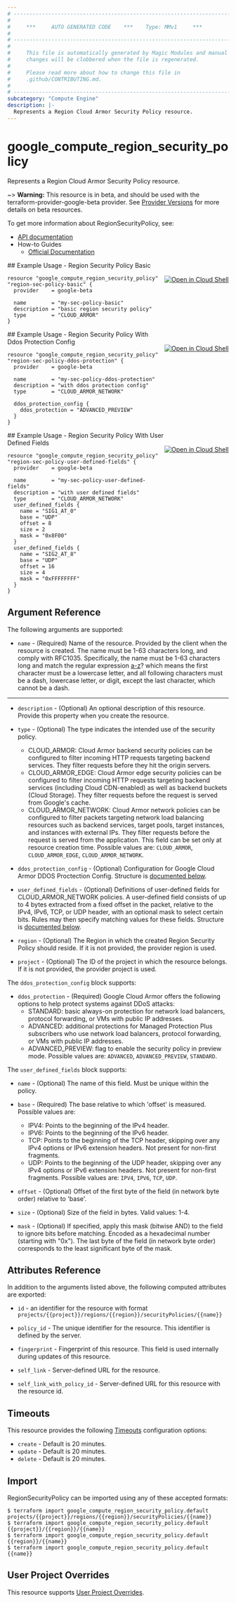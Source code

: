 ```yaml
---
# ----------------------------------------------------------------------------
#
#     ***     AUTO GENERATED CODE    ***    Type: MMv1     ***
#
# ----------------------------------------------------------------------------
#
#     This file is automatically generated by Magic Modules and manual
#     changes will be clobbered when the file is regenerated.
#
#     Please read more about how to change this file in
#     .github/CONTRIBUTING.md.
#
# ----------------------------------------------------------------------------
subcategory: "Compute Engine"
description: |-
  Represents a Region Cloud Armor Security Policy resource.
---
```


# google\_compute\_region\_security\_policy

Represents a Region Cloud Armor Security Policy resource.

~> **Warning:** This resource is in beta, and should be used with the terraform-provider-google-beta provider.
See [Provider Versions](https://terraform.io/docs/providers/google/guides/provider_versions.html) for more details on beta resources.

To get more information about RegionSecurityPolicy, see:

* [API documentation](https://cloud.google.com/compute/docs/reference/rest/v1/regionSecurityPolicies)
* How-to Guides
    * [Official Documentation](https://cloud.google.com/armor/docs/security-policy-concepts)

<div class = "oics-button" style="float: right; margin: 0 0 -15px">
  <a href="https://console.cloud.google.com/cloudshell/open?cloudshell_git_repo=https%3A%2F%2Fgithub.com%2Fterraform-google-modules%2Fdocs-examples.git&cloudshell_working_dir=region_security_policy_basic&cloudshell_image=gcr.io%2Fcloudshell-images%2Fcloudshell%3Alatest&open_in_editor=main.tf&cloudshell_print=.%2Fmotd&cloudshell_tutorial=.%2Ftutorial.md" target="_blank">
    <img alt="Open in Cloud Shell" src="//gstatic.com/cloudssh/images/open-btn.svg" style="max-height: 44px; margin: 32px auto; max-width: 100%;">
  </a>
</div>
## Example Usage - Region Security Policy Basic


```hcl
resource "google_compute_region_security_policy" "region-sec-policy-basic" {
  provider    = google-beta

  name        = "my-sec-policy-basic"
  description = "basic region security policy"
  type        = "CLOUD_ARMOR"
}
```
<div class = "oics-button" style="float: right; margin: 0 0 -15px">
  <a href="https://console.cloud.google.com/cloudshell/open?cloudshell_git_repo=https%3A%2F%2Fgithub.com%2Fterraform-google-modules%2Fdocs-examples.git&cloudshell_working_dir=region_security_policy_with_ddos_protection_config&cloudshell_image=gcr.io%2Fcloudshell-images%2Fcloudshell%3Alatest&open_in_editor=main.tf&cloudshell_print=.%2Fmotd&cloudshell_tutorial=.%2Ftutorial.md" target="_blank">
    <img alt="Open in Cloud Shell" src="//gstatic.com/cloudssh/images/open-btn.svg" style="max-height: 44px; margin: 32px auto; max-width: 100%;">
  </a>
</div>
## Example Usage - Region Security Policy With Ddos Protection Config


```hcl
resource "google_compute_region_security_policy" "region-sec-policy-ddos-protection" {
  provider    = google-beta  

  name        = "my-sec-policy-ddos-protection"
  description = "with ddos protection config"
  type        = "CLOUD_ARMOR_NETWORK"

  ddos_protection_config {
    ddos_protection = "ADVANCED_PREVIEW"
  }
}
```
<div class = "oics-button" style="float: right; margin: 0 0 -15px">
  <a href="https://console.cloud.google.com/cloudshell/open?cloudshell_git_repo=https%3A%2F%2Fgithub.com%2Fterraform-google-modules%2Fdocs-examples.git&cloudshell_working_dir=region_security_policy_with_user_defined_fields&cloudshell_image=gcr.io%2Fcloudshell-images%2Fcloudshell%3Alatest&open_in_editor=main.tf&cloudshell_print=.%2Fmotd&cloudshell_tutorial=.%2Ftutorial.md" target="_blank">
    <img alt="Open in Cloud Shell" src="//gstatic.com/cloudssh/images/open-btn.svg" style="max-height: 44px; margin: 32px auto; max-width: 100%;">
  </a>
</div>
## Example Usage - Region Security Policy With User Defined Fields


```hcl
resource "google_compute_region_security_policy" "region-sec-policy-user-defined-fields" {
  provider    = google-beta  

  name        = "my-sec-policy-user-defined-fields"
  description = "with user defined fields"
  type        = "CLOUD_ARMOR_NETWORK"
  user_defined_fields {
    name = "SIG1_AT_0"
    base = "UDP"
    offset = 8
    size = 2
    mask = "0x8F00"
  }
  user_defined_fields {
    name = "SIG2_AT_8"
    base = "UDP"
    offset = 16
    size = 4
    mask = "0xFFFFFFFF"
  }
}
```

## Argument Reference

The following arguments are supported:


* `name` -
  (Required)
  Name of the resource. Provided by the client when the resource is created. The name must be 1-63 characters long, and comply with RFC1035.
  Specifically, the name must be 1-63 characters long and match the regular expression [a-z]([-a-z0-9]*[a-z0-9])? which means the first character must be a lowercase letter, and all following characters must be a dash, lowercase letter, or digit, except the last character, which cannot be a dash.


- - -


* `description` -
  (Optional)
  An optional description of this resource. Provide this property when you create the resource.

* `type` -
  (Optional)
  The type indicates the intended use of the security policy.
  - CLOUD_ARMOR: Cloud Armor backend security policies can be configured to filter incoming HTTP requests targeting backend services. They filter requests before they hit the origin servers.
  - CLOUD_ARMOR_EDGE: Cloud Armor edge security policies can be configured to filter incoming HTTP requests targeting backend services (including Cloud CDN-enabled) as well as backend buckets (Cloud Storage). They filter requests before the request is served from Google's cache.
  - CLOUD_ARMOR_NETWORK: Cloud Armor network policies can be configured to filter packets targeting network load balancing resources such as backend services, target pools, target instances, and instances with external IPs. They filter requests before the request is served from the application.
  This field can be set only at resource creation time.
  Possible values are: `CLOUD_ARMOR`, `CLOUD_ARMOR_EDGE`, `CLOUD_ARMOR_NETWORK`.

* `ddos_protection_config` -
  (Optional)
  Configuration for Google Cloud Armor DDOS Proctection Config.
  Structure is [documented below](#nested_ddos_protection_config).

* `user_defined_fields` -
  (Optional)
  Definitions of user-defined fields for CLOUD_ARMOR_NETWORK policies.
  A user-defined field consists of up to 4 bytes extracted from a fixed offset in the packet, relative to the IPv4, IPv6, TCP, or UDP header, with an optional mask to select certain bits.
  Rules may then specify matching values for these fields.
  Structure is [documented below](#nested_user_defined_fields).

* `region` -
  (Optional)
  The Region in which the created Region Security Policy should reside.
  If it is not provided, the provider region is used.

* `project` - (Optional) The ID of the project in which the resource belongs.
    If it is not provided, the provider project is used.


<a name="nested_ddos_protection_config"></a>The `ddos_protection_config` block supports:

* `ddos_protection` -
  (Required)
  Google Cloud Armor offers the following options to help protect systems against DDoS attacks:
  - STANDARD: basic always-on protection for network load balancers, protocol forwarding, or VMs with public IP addresses.
  - ADVANCED: additional protections for Managed Protection Plus subscribers who use network load balancers, protocol forwarding, or VMs with public IP addresses.
  - ADVANCED_PREVIEW: flag to enable the security policy in preview mode.
  Possible values are: `ADVANCED`, `ADVANCED_PREVIEW`, `STANDARD`.

<a name="nested_user_defined_fields"></a>The `user_defined_fields` block supports:

* `name` -
  (Optional)
  The name of this field. Must be unique within the policy.

* `base` -
  (Required)
  The base relative to which 'offset' is measured. Possible values are:
  - IPV4: Points to the beginning of the IPv4 header.
  - IPV6: Points to the beginning of the IPv6 header.
  - TCP: Points to the beginning of the TCP header, skipping over any IPv4 options or IPv6 extension headers. Not present for non-first fragments.
  - UDP: Points to the beginning of the UDP header, skipping over any IPv4 options or IPv6 extension headers. Not present for non-first fragments.
  Possible values are: `IPV4`, `IPV6`, `TCP`, `UDP`.

* `offset` -
  (Optional)
  Offset of the first byte of the field (in network byte order) relative to 'base'.

* `size` -
  (Optional)
  Size of the field in bytes. Valid values: 1-4.

* `mask` -
  (Optional)
  If specified, apply this mask (bitwise AND) to the field to ignore bits before matching.
  Encoded as a hexadecimal number (starting with "0x").
  The last byte of the field (in network byte order) corresponds to the least significant byte of the mask.

## Attributes Reference

In addition to the arguments listed above, the following computed attributes are exported:

* `id` - an identifier for the resource with format `projects/{{project}}/regions/{{region}}/securityPolicies/{{name}}`

* `policy_id` -
  The unique identifier for the resource. This identifier is defined by the server.

* `fingerprint` -
  Fingerprint of this resource. This field is used internally during
  updates of this resource.

* `self_link` -
  Server-defined URL for the resource.

* `self_link_with_policy_id` -
  Server-defined URL for this resource with the resource id.


## Timeouts

This resource provides the following
[Timeouts](https://developer.hashicorp.com/terraform/plugin/sdkv2/resources/retries-and-customizable-timeouts) configuration options:

- `create` - Default is 20 minutes.
- `update` - Default is 20 minutes.
- `delete` - Default is 20 minutes.

## Import


RegionSecurityPolicy can be imported using any of these accepted formats:

```
$ terraform import google_compute_region_security_policy.default projects/{{project}}/regions/{{region}}/securityPolicies/{{name}}
$ terraform import google_compute_region_security_policy.default {{project}}/{{region}}/{{name}}
$ terraform import google_compute_region_security_policy.default {{region}}/{{name}}
$ terraform import google_compute_region_security_policy.default {{name}}
```

## User Project Overrides

This resource supports [User Project Overrides](https://registry.terraform.io/providers/hashicorp/google/latest/docs/guides/provider_reference#user_project_override).

